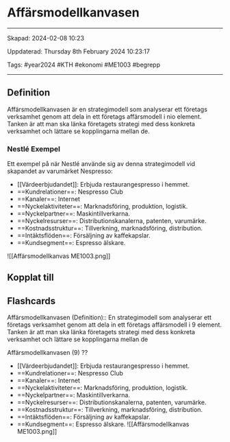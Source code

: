 # Affärsmodellkanvasen

---

Skapad: 2024-02-08 10:23

Uppdaterad: Thursday 8th February 2024 10:23:17

Tags: #year2024 #KTH #ekonomi #ME1003 #begrepp

---

## Definition

Affärsmodellkanvasen är en strategimodell som analyserar ett företags verksamhet genom att dela in ett företags affärsmodell i nio element. Tanken är att man ska länka företagets strategi med dess konkreta verksamhet och lättare se kopplingarna mellan de.

### Nestlé Exempel

Ett exempel på när Nestlé använde sig av denna strategimodell vid skapandet av varumärket Nespresso:

- [[Värdeerbjudandet]]: Erbjuda restaurangespresso i hemmet.
- ==Kundrelationer==: Nespresso Club
- ==Kanaler==: Internet
- ==Nyckelaktiviteter==: Marknadsföring, produktion, logistik.
- ==Nyckelpartner==: Maskintillverkarna.
- ==Nyckelresurser==: Distributionskanalerna, patenten, varumärke.
- ==Kostnadsstruktur==: Tillverkning, marknadsföring, distribution.
- ==Intäktsflöden==: Försäljning av kaffekapslar.
- ==Kundsegment==: Espresso älskare.

![[Affärsmodellkanvas ME1003.png]]

## Kopplat till

## Flashcards

Affärsmodellkanvasen (Definition):: En strategimodell som analyserar ett företags verksamhet genom att dela in ett företags affärsmodell i 9 element. Tanken är att man ska länka företagets strategi med dess konkreta verksamhet och lättare se kopplingarna mellan de
<!--SR:!2024-02-09,1,230!2024-02-12,3,265-->

Affärsmodellkanvasen (9)
??
- [[Värdeerbjudandet]]: Erbjuda restaurangespresso i hemmet.
- ==Kundrelationer==: Nespresso Club
- ==Kanaler==: Internet
- ==Nyckelaktiviteter==: Marknadsföring, produktion, logistik.
- ==Nyckelpartner==: Maskintillverkarna.
- ==Nyckelresurser==: Distributionskanalerna, patenten, varumärke.
- ==Kostnadsstruktur==: Tillverkning, marknadsföring, distribution.
- ==Intäktsflöden==: Försäljning av kaffekapslar.
- ==Kundsegment==: Espresso älskare.
![[Affärsmodellkanvas ME1003.png]]
<!--SR:!2024-02-09,1,228!2024-02-12,3,267-->

